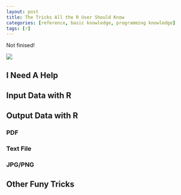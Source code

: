 ```yaml
---
layout: post
title: The Tricks All the R User Should Know
categories: [reference, basic knowledge, programming knowledge]
tags: [r]
---
```

Not finised!

![](http://i.imgur.com/i1wmeob.jpg)

## I Need A Help

## Input Data with R

## Output Data with R

### PDF

### Text File

### JPG/PNG

## Other Funy Tricks

